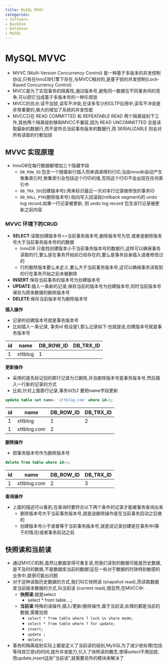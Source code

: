 ```yaml
---
title: MySQL MVVC
categories:
- Software
- BackEnd
- Database
- MySQL
---
```

# MySQL MVVC

- MVVC (Multi-Version Concurrency Control) 是一种基于多版本的并发控制协议,只有在InnoDB引擎下存在,与MVCC相对的,是基于锁的并发控制(Lock-Based Concurrency Control)
- MVCC是为了实现事务的隔离性,通过版本号,避免同一数据在不同事务间的竞争,可以把它当成基于多版本号的一种乐观锁
- MVCC的优点:读不加锁,读写不冲突,在读多写少的OLTP应用中,读写不冲突是非常重要的,极大的增加了系统的并发性能
- MVCC只在 READ COMMITTED 和 REPEATABLE READ 两个隔离级别下工作,其他两个隔离级别够和MVCC不兼容,因为 READ UNCOMMITTED 总是读取最新的数据行,而不是符合当前事务版本的数据行,而 SERIALIZABLE 则会对所有读取的行都加锁

## MVVC 实现原理

- InnoDB在每行数据都增加三个隐藏字段
    - `DB_ROW_ID`:包含一个随着新行插入而单调递增的行ID,当由innodb自动产生聚集索引时,聚集索引会包括这个行ID的值,否则这个行ID不会出现在任何索引中
    - `DB_TRX_ID`(创建版本号):用来标识最近一次对本行记录做修改的事务ID
    - `DB_ROLL_PTR`(删除版本号):指向写入回滚段(rollback segment)的 undo log record,如果一行记录被更新, 则 undo log record 包含该行记录被更新之前内容

### MVVC 环境下的CRUD

- **SELECT**:读取创建版本号<=当前事务版本号,删除版本号为空,或者是删除版本号大于当前事务版本号的的数据
    - InnoDB 只查找创建版本小于当前事务版本号的数据行,这样可以确保事务读取的行,要么是在事务开始前已经存在的,要么是事务自身插入或者修改过的
    - 行的删除版本要么未定义,要么大于当前事务版本号,这可以确保事务读取到的行在事务开始之前未被删除
- **INSERT**:保存当前事务的版本号为创建版本号
- **UPDATE**:插入一条新的记录,保存当前的版本号为创建版本号,同时当前版本号保存为原来数据的删除版本号
- **DELETE**:保存当前版本号为删除版本号

**插入操作**

- 记录的创建版本号就是事务版本号
- 比如插入一条记录, 事务id 假设是1,那么记录如下:也就是说,创建版本号就是事务版本号

| id   | name    | DB_ROW_ID | DB_TRX_ID |
| ---- | ------- | --------- | --------- |
| 1    | xttblog | 1         |           |

**更新操作**

- 采用的是先标记旧的那行记录为已删除,并且删除版本号是事务版本号,然后插入一行新的记录的方式
- 比如,针对上面那行记录,事务Id为2 要把name字段更新

```sql
update table set name= 'xttblog.com' where id=1;
```

| id   | name        | DB_ROW_ID | DB_TRX_ID |
| ---- | ----------- | --------- | --------- |
| 1    | xttblog     | 1         | 2         |
| 1    | xttblog.com | 2         |           |

**删除操作**

- 把事务版本号作为删除版本号

```sql
delete from table where id=1;
```

| id   | name        | DB_ROW_ID | DB_TRX_ID |
| ---- | ----------- | --------- | --------- |
| 1    | xttblog.com | 2         | 3         |

**查询操作**

- 上面的描述可以看到,在查询时要符合以下两个条件的记录才能被事务查询出来
    - 删除版本号大于当前事务版本号,就是说删除操作是在当前事务启动之后做的
    - 创建版本号小于或者等于当前事务版本号,就是说记录创建是在事务中(等于的情况)或者事务启动之前

## 快照读和当前读

- 通过MVCC机制,虽然让数据变得可重复读,但我们读到的数据可能是历史数据,是不及时的数据,不是数据库当前的数据!这在一些对于数据的时效特别敏感的业务中,就很可能出问题
- 对于这种读取历史数据的方式,我们叫它快照读 (snapshot read),而读取数据库当前版本数据的方式,叫当前读 (current read),很显然,在MVCC中:
    - **快照读**:就是select
        - select * from table….;
    - **当前读**:特殊的读操作,插入/更新/删除操作,属于当前读,处理的都是当前的数据,需要加锁
        - `select * from table where ? lock in share mode;`
        - `select * from table where ? for update;`
        - `insert;`
        - `update ;`
        - `delete;`
- 事务的隔离级别实际上都是定义了当前读的级别,MySQL为了减少锁处理(包括等待其它锁)的时间,提升并发能力,引入了快照读的概念,使得select不用加锁,而update,insert这些"当前读”,就需要另外的模块来解决了
